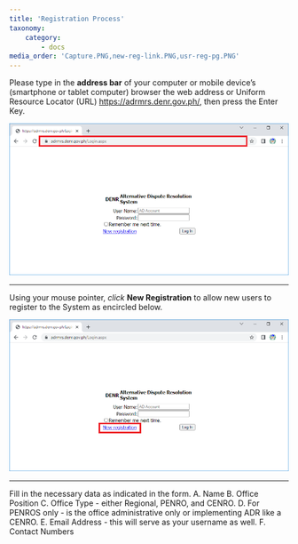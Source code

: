 ```yaml
---
title: 'Registration Process'
taxonomy:
    category:
        - docs
media_order: 'Capture.PNG,new-reg-link.PNG,usr-reg-pg.PNG'
---
```


Please type in the **address bar** of your computer or mobile device’s (smartphone or tablet computer) browser the web address or Uniform Resource Locator (URL) https://adrmrs.denr.gov.ph/, then press the Enter Key.

![Capture](Capture.PNG "Capture")

-------------------------

Using your mouse pointer, _click_ **New Registration** to allow new users to register to the System as encircled below.

![new-reg-link](new-reg-link.PNG "new-reg-link")

-------------------------
Fill in the necessary data as indicated in the form.
	A.	Name
    B.	Office Position
	C.	Office Type - either Regional, PENRO, and CENRO.
    D.	For PENROS only - is the office administrative only or implementing ADR like a CENRO.
	E.	Email Address - this will serve as your username as well.
    F.	Contact Numbers

